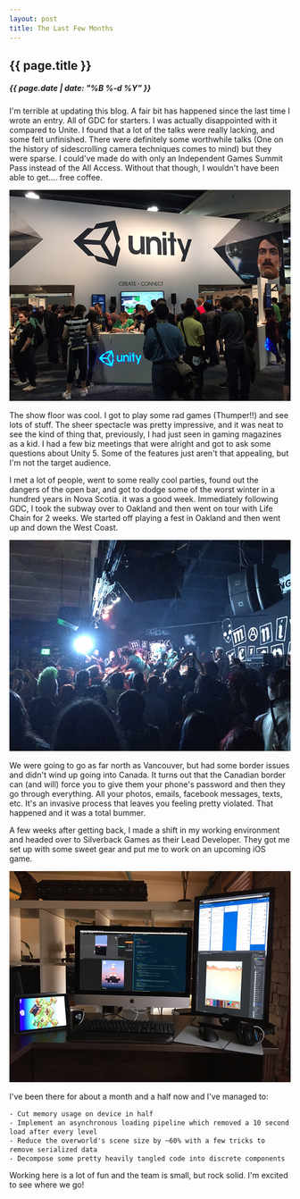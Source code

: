 ```yaml
---
layout: post
title: The Last Few Months
---
```

{{ page.title }}
----------------
<h5>{{ page.date | date: "%B %-d %Y" }}</h5>

I'm terrible at updating this blog. A fair bit has happened since the last time I
wrote an entry. All of GDC for starters. I was actually disappointed with it
compared to Unite. I found that a lot of the talks were really lacking, and some
felt unfinished. There were definitely some worthwhile talks (One on the history
of sidescrolling camera techniques comes to mind) but they were sparse. I could've
made do with only an Independent Games Summit Pass instead of the All Access. Without
that though, I wouldn't have been able to get.... free coffee.

<img src="/images/unity-booth.JPG">

The show floor was cool. I got to play some rad games (Thumper!!) and see lots of
stuff. The sheer spectacle was pretty impressive, and it was neat to see the kind
of thing that, previously, I had just seen in gaming magazines as a kid. I had a few
biz meetings that were alright and got to ask some questions about Unity 5. Some of
the features just aren't that appealing, but I'm not the target audience.

I met a lot of people, went to some really cool parties, found out the dangers of
the open bar, and got to dodge some of the worst winter in a hundred years in Nova Scotia.
it was a good week. Immediately following GDC, I took the subway over to Oakland
and then went on tour with Life Chain for 2 weeks. We started off playing a fest
in Oakland and then went up and down the West Coast.

<img src="/images/manic-relapse.JPG">

We were going to go as far north as Vancouver, but had some border issues and didn't
wind up going into Canada. It turns out that the Canadian border can (and will) force
you to give them your phone's password and then they go through everything. All your
photos, emails, facebook messages, texts, etc. It's an invasive process that leaves you
feeling pretty violated. That happened and it was a total bummer.

A few weeks after getting back, I made a shift in my working environment and headed
over to Silverback Games as their Lead Developer. They got me set up with some
sweet gear and put me to work on an upcoming iOS game.

<img src="/images/office-setup.JPG">

I've been there for about a month and a half now and I've managed to:

    - Cut memory usage on device in half
    - Implement an asynchronous loading pipeline which removed a 10 second load after every level
    - Reduce the overworld's scene size by ~60% with a few tricks to remove serialized data
    - Decompose some pretty heavily tangled code into discrete components

Working here is a lot of fun and the team is small, but rock solid. I'm excited to see where we go!
